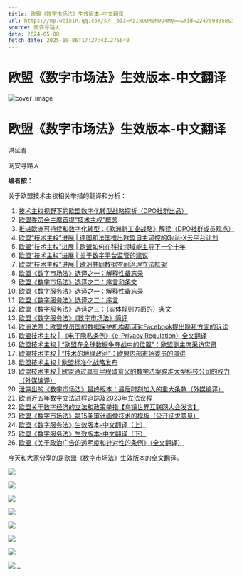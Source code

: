 ```yaml
---
title: 欧盟《数字市场法》生效版本-中文翻译
url: https://mp.weixin.qq.com/s?__biz=MzIxODM0NDU4MQ==&mid=2247503358&idx=1&sn=274e16bc1428d6ddd855967ac4570ebb&chksm=97e97014a09ef902eec4637f5bfb572b2629cfca5ef701a54cc0f031214bcd518c70a501f92e&scene=58&subscene=0#rd
source: 网安寻路人
date: 2024-05-08
fetch_date: 2025-10-06T17:27:43.275640
---
```


# 欧盟《数字市场法》生效版本-中文翻译

![cover_image](https://mmbiz.qpic.cn/sz_mmbiz_jpg/jErr674f9mibCtPbk7S2JLs6JRMRZdTfKyBibicibb2AanksUPTMG8C3hO8KGXgVTDygOCRF8FMqsKWayd60T7ibQpA/0?wx_fmt=jpeg)

# 欧盟《数字市场法》生效版本-中文翻译

洪延青

网安寻路人

**编者按：**

关于欧盟技术主权相关举措的翻译和分析：

1. [技术主权视野下的欧盟数字化转型战略探析（DPO社群出品）](http://mp.weixin.qq.com/s?__biz=MzIxODM0NDU4MQ==&mid=2247487684&idx=1&sn=98c81c4174fd7778a51d2e9c63e5b22d&chksm=97eaad2ea09d2438d6547aae7f2598203d0d8a50cf776fc26ca989aceafe2247e86bfe6e769d&scene=21#wechat_redirect)
2. [欧盟委员会主席首提“技术主权”概念](http://mp.weixin.qq.com/s?__biz=MzIxODM0NDU4MQ==&mid=2247487654&idx=1&sn=f9d2b3df5724bf86c058e13ccd878caa&chksm=97eaad4ca09d245a135ee7fb6240ab1b14335e9fcde18d87a2f88c4f6a180737c250c17282e7&scene=21#wechat_redirect)
3. [推进欧洲可持续和数字化转型：《欧洲新工业战略》解读（DPO社群成员观点）](http://mp.weixin.qq.com/s?__biz=MzIxODM0NDU4MQ==&mid=2247487805&idx=1&sn=1b8fe5dcf93149c2a6d975f0a40ce8e1&chksm=97eaacd7a09d25c104f6c06cbbf8f6711462d85182034f7027f3e61efb40bba95d8278447df4&scene=21#wechat_redirect)
4. [欧盟“技术主权”进展 | 德国和法国推出欧盟自主可控的Gaia-X云平台计划](http://mp.weixin.qq.com/s?__biz=MzIxODM0NDU4MQ==&mid=2247488893&idx=1&sn=88f0ff1acbc87728dfc6da9bc4180981&chksm=97eaa897a09d21813b4fd699befbc2f9ccac35d14e77f99e744db819ac29b9377dbcc23fcba2&scene=21#wechat_redirect)
5. [欧盟“技术主权”进展 | 欧盟如何在科技领域能主导下一个十年](http://mp.weixin.qq.com/s?__biz=MzIxODM0NDU4MQ==&mid=2247488934&idx=1&sn=a4263132bbcfb45ec02f9ce0bc300b5e&chksm=97eaa84ca09d215a804c5664ccd68345de64094edeefc9f03d78f674755a8daab38557fc9a5e&scene=21#wechat_redirect)
6. [欧盟“技术主权”进展 | 关于数字平台监管的建议](http://mp.weixin.qq.com/s?__biz=MzIxODM0NDU4MQ==&mid=2247488941&idx=1&sn=6759c85f932f51c8ab696b673f9b80b4&chksm=97eaa847a09d21517f1fdfcaad6aadbe657da05360cca47940316439e69e0686bc4cce7641ab&scene=21#wechat_redirect)
7. [欧盟“技术主权”进展 | 欧洲共同数据空间治理立法框架](http://mp.weixin.qq.com/s?__biz=MzIxODM0NDU4MQ==&mid=2247489057&idx=1&sn=ef4eae5fc6bd147e7bf17f8a5b77dc12&chksm=97eaabcba09d22ddd08d65d9dafb74a54d0ced484f20385a8ed4cafcab649afb04e5c9931dcd&scene=21#wechat_redirect)
8. [欧盟《数字市场法》选译之一：解释性备忘录](http://mp.weixin.qq.com/s?__biz=MzIxODM0NDU4MQ==&mid=2247490401&idx=1&sn=e06dfca6cc3fd3f2947e638fd729e902&chksm=97eaa68ba09d2f9de063ae019fee45839b236a29f30a427f3dcc7ba7095b2b569ed82a16af05&scene=21#wechat_redirect)
9. [欧盟《数字市场法》选译之二：序言和条文](http://mp.weixin.qq.com/s?__biz=MzIxODM0NDU4MQ==&mid=2247490535&idx=1&sn=83f266a0c4f122f53ff5a41394ec5577&chksm=97eaa60da09d2f1b7b0b8ead991174b5203bdddeeb034f2a5dfd2e54a28a173e9079a81f6490&scene=21#wechat_redirect)
10. [欧盟《数字服务法》选译之一：解释性备忘录](http://mp.weixin.qq.com/s?__biz=MzIxODM0NDU4MQ==&mid=2247490562&idx=1&sn=04559acaa55172d455c20e9a2ecebff4&chksm=97eaa1e8a09d28fe711d1540aabaa1b25f82ce05ede9630a3e2ae04068819e167ee8e631cdd7&scene=21#wechat_redirect)
11. [欧盟《数字服务法》选译之二：序言](http://mp.weixin.qq.com/s?__biz=MzIxODM0NDU4MQ==&mid=2247490601&idx=1&sn=7be17ce4d3bbced4f597326fbab56575&chksm=97eaa1c3a09d28d5610cc74008ff7bc4584ca914ac9748d8e58d4a6012d16a5625a88dc4c1d7&scene=21#wechat_redirect)
12. [欧盟《数字服务法》选译之三：（实体规则方面的）条文](http://mp.weixin.qq.com/s?__biz=MzIxODM0NDU4MQ==&mid=2247490637&idx=1&sn=1a02da8027edb46730651242f8299df1&chksm=97eaa1a7a09d28b181d429a6ea44f74f009fd2a74255bf01a87ba3821277dea11ee6af41202e&scene=21#wechat_redirect)
13. [欧盟《数字服务法》《数字市场法》简评](http://mp.weixin.qq.com/s?__biz=MzIxODM0NDU4MQ==&mid=2247490643&idx=1&sn=33cb148f115c72202668a8001a48b6eb&chksm=97eaa1b9a09d28af483fddcc796b5b3e37c524c10e300c8d49331f811751a3683518874b510d&scene=21#wechat_redirect)
14. [欧洲法院：欧盟成员国的数据保护机构都可对Facebook提出隐私方面的诉讼](http://mp.weixin.qq.com/s?__biz=MzIxODM0NDU4MQ==&mid=2247490754&idx=1&sn=475bfac8e356d1876c49a3803b3c9f20&chksm=97eaa128a09d283e9df903ffe524a41a02fa63413a4e3ba050dcb2bd51694a67d548f2eb07cf&scene=21#wechat_redirect)
15. [欧盟技术主权 | 《电子隐私条例》（e-Privacy Regulation）全文翻译](http://mp.weixin.qq.com/s?__biz=MzIxODM0NDU4MQ==&mid=2247491317&idx=1&sn=5f95521fdcdeddec019ecfc97b405552&chksm=97eaa31fa09d2a09a016e4475e050dc4eccb73029035df9232bc5b5366d6733b054b7a6cbb90&scene=21#wechat_redirect)
16. [欧盟技术主权 | “欧盟在全球数据争夺战中的位置”：欧盟副主席采访实录](http://mp.weixin.qq.com/s?__biz=MzIxODM0NDU4MQ==&mid=2247492787&idx=1&sn=9fa8f1616e837c6dc36524e7c39e5320&chksm=97e95959a09ed04f885d6b027a0d17bc5c6f408cd1169bb1424820722256dc487c9d935824e9&scene=21#wechat_redirect)
17. [欧盟技术主权 | “技术的地缘政治”：欧盟内部市场委员的演讲](http://mp.weixin.qq.com/s?__biz=MzIxODM0NDU4MQ==&mid=2247492826&idx=1&sn=e930e7ace2dfdb81eb5b4aaa64800664&chksm=97e95930a09ed026988a0c05db4ba3c96e43ebb58b3465bbd1c95e07adcb372a2c1773752df1&scene=21#wechat_redirect)
18. [欧盟技术主权 | 欧盟标准化战略发布](http://mp.weixin.qq.com/s?__biz=MzIxODM0NDU4MQ==&mid=2247493710&idx=1&sn=56a613eae5b61b45343e465070f8a45e&chksm=97e955a4a09edcb2cf0975b0981b79d09171518194f5b3cefe59adf6aa2e80a4dc970e4b1e4f&scene=21#wechat_redirect)
19. [欧盟技术主权 | 欧盟通过具有里程碑意义的数字法案瞄准大型科技公司的权力（外媒编译）](http://mp.weixin.qq.com/s?__biz=MzIxODM0NDU4MQ==&mid=2247494292&idx=1&sn=c858e5b7dd4ef354707829411bc78b0c&chksm=97e9577ea09ede68e8a0c04a4f102cebda160b999f46ce0570e4970823a05523e03024da8b40&scene=21#wechat_redirect)
20. [泄露出的《数字市场法》最终版本：最后时刻加入的重大条款（外媒编译）](http://mp.weixin.qq.com/s?__biz=MzIxODM0NDU4MQ==&mid=2247494822&idx=1&sn=d5e77788aff881b3c173908bf3293b28&chksm=97e9514ca09ed85ac807a04cc0c748f816573f1a2e5a3b6d70763a3ffaebd6753d2330ec2b72&scene=21#wechat_redirect)
21. [欧洲近五年数字立法进程追踪及2023年立法议程](http://mp.weixin.qq.com/s?__biz=MzIxODM0NDU4MQ==&mid=2247497031&idx=1&sn=904e9743caa0de598653ef1ee16dc801&chksm=97e948ada09ec1bbd1f6456b40075888029e67ccc860f50e2e79aa79d0f6d13a14502751298f&scene=21#wechat_redirect)
22. [欧盟关于数字经济的立法和政策举措【乌镇世界互联网大会发言】](http://mp.weixin.qq.com/s?__biz=MzIxODM0NDU4MQ==&mid=2247497101&idx=1&sn=8f27f7685d3608ee14c6f4c17e4c3f1f&chksm=97e94867a09ec171df0c6c72a1753165236c4d88038b91ee00eb3bf592c1a682f73d5894883e&scene=21#wechat_redirect)
23. [欧盟《数字市场法》第15条审计画像技术的模板（公开征求意见）](http://mp.weixin.qq.com/s?__biz=MzIxODM0NDU4MQ==&mid=2247500189&idx=1&sn=bc7fffd862ab181718c701e670b6a85a&chksm=97e97c77a09ef5617e06ba387f2b5a5e36fabca954c456649a2081fa1f45d20265b7b4230258&scene=21#wechat_redirect)
24. [欧盟《数字服务法》生效版本-中文翻译（上）](http://mp.weixin.qq.com/s?__biz=MzIxODM0NDU4MQ==&mid=2247502385&idx=1&sn=e7018c76d0d3df197ed60d1f0e6d4ddf&chksm=97e977dba09efecda2f6686f182a10f13d05bff0b01a4b64fe2e6d87977322def67583cffa8e&scene=21#wechat_redirect)
25. [欧盟《数字服务法》生效版本-中文翻译（下）](http://mp.weixin.qq.com/s?__biz=MzIxODM0NDU4MQ==&mid=2247502516&idx=1&sn=0cb175c419ac3d9e0ed6e9c8300b81e4&chksm=97e9775ea09efe48e746e317deb0fad250db2aa9dd362d511c3dedfc0f238cc4304b151548cd&scene=21#wechat_redirect)
26. [欧盟《关于政治广告的透明度和针对性的条例》（全文翻译）](http://mp.weixin.qq.com/s?__biz=MzIxODM0NDU4MQ==&mid=2247502781&idx=1&sn=af36a73ef01d7296bf73a0b914f5877b&chksm=97e97657a09eff41a4ae1151be1999174c909ad7971a214d8df59ce823c27eb1042dc08eb23a&scene=21#wechat_redirect)

今天和大家分享的是欧盟《数字市场法》生效版本的全文翻译。

![](https://mmbiz.qpic.cn/sz_mmbiz_jpg/jErr674f9mibCtPbk7S2JLs6JRMRZdTfKKJvVx292PNcKv7lM4NdibvpI4lmkrWPflHdlc3kbOed3FdPtvniaELDg/640?wx_fmt=jpeg&from=appmsg)

![](https://mmbiz.qpic.cn/sz_mmbiz_jpg/jErr674f9mibCtPbk7S2JLs6JRMRZdTfKQibMfutqwkCYF53zyse8mic2ficDLfl4qTjDPboicWiaicwZKK9AXoCaORBA/640?wx_fmt=jpeg&from=appmsg)

![](https://mmbiz.qpic.cn/sz_mmbiz_jpg/jErr674f9mibCtPbk7S2JLs6JRMRZdTfKGAK4RJzV4Licn0YAWoKibd8XbvG408ibhUIM5aT6rZT3NcK9oNnbU86dA/640?wx_fmt=jpeg&from=appmsg)

![](https://mmbiz.qpic.cn/sz_mmbiz_jpg/jErr674f9mibCtPbk7S2JLs6JRMRZdTfKtibWuzf5kgRlxuf088iaFz29W8eFiagIlxcic49TyY54WkVCVWY7B7VEvw/640?wx_fmt=jpeg&from=appmsg)

![](https://mmbiz.qpic.cn/sz_mmbiz_jpg/jErr674f9mibCtPbk7S2JLs6JRMRZdTfK8ENnm2tvich83dYvBDtFZ0ypO8dLOmnzagr128qJmnRM82RiaxSD45tw/640?wx_fmt=jpeg&from=appmsg)

![](https://mmbiz.qpic.cn/sz_mmbiz_jpg/jErr674f9mibCtPbk7S2JLs6JRMRZdTfKGJCibDoqWBia55AKmccpnZFGmkBHynErfLwapvIWTrh00xhCreT8COTA/640?wx_fmt=jpeg&from=appmsg)

![](https://mmbiz.qpic.cn/sz_mmbiz_jpg/jErr674f9mibCtPbk7S2JLs6JRMRZdTfKM4eAg8TFkRvSQVmnxbr1cNhDicCILFfx3UZsHXl1wk3Nsj2Mp0Kglog/640?wx_fmt=jpeg&from=appmsg)

![](https://mmbiz.qpic.cn/sz_mmbiz_jpg/jErr674f9mibCtPbk7S2JLs6JRMRZdTfKFg0ZaPEVNwB3x1gibzC7RyM56MaSMzibUEZo9JQYQ2kNLQcwZcyWBTRg/640?wx_fmt=jpeg&from=appmsg)...
